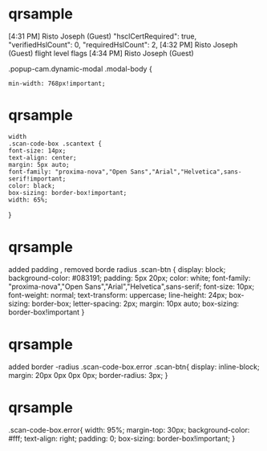 # qrsample
[4:31 PM] Risto Joseph (Guest)
    "hsclCertRequired": true,
        "verifiedHslCount": 0,
        "requiredHslCount": 2,
​[4:32 PM] Risto Joseph (Guest)
    flight level flags 
​[4:34 PM] Risto Joseph (Guest)


.popup-cam.dynamic-modal .modal-body {

    min-width: 768px!important;

# qrsample


    width
    .scan-code-box .scantext {
    font-size: 14px;
    text-align: center;
    margin: 5px auto;
    font-family: "proxima-nova","Open Sans","Arial","Helvetica",sans-serif!important;
    color: black;
    box-sizing: border-box!important;
    width: 65%;
}

# qrsample


added padding ,  removed  borde radius
.scan-btn {
    display: block;
    background-color: #083191;
    padding: 5px 20px;
    color: white;
    font-family: "proxima-nova","Open Sans","Arial","Helvetica",sans-serif;
    font-size: 10px;
    font-weight: normal;
    text-transform: uppercase;
    line-height: 24px;
    box-sizing: border-box;
    letter-spacing: 2px;
    margin: 10px auto;
    box-sizing: border-box!important
}

# qrsample



added  border -radius 
.scan-code-box.error .scan-btn{
    display: inline-block;
    margin: 20px 0px 0px 0px;
    border-radius: 3px;
}

# qrsample

.scan-code-box.error{
    width: 95%;
    margin-top: 30px;
    background-color: #fff;
    text-align: right;
    padding: 0;
    box-sizing: border-box!important;
}
